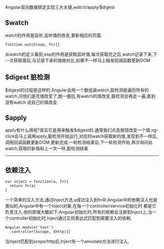 Angular双向数据绑定实现三大关键,$watch/$apply/$digest
## $watch
watch的作用是监听,监听值的改变,更新相应的页面.
```
function watch(exp, fn){}
```
从watch的定义看到,exp的作用是获取监听值,每次获取完之后,watch记录下来,下一次获取值后,与记录下来的值做对比,如果不一样马上触发回调函数更新DOM

## $digest 脏检测
$digest的过程是这样的.Angular会用一个数组装watch,脏检测是遍历所有的watch,问他们是否值改变了,跑一圈后,有watch的值改变,脏检测会再走一遍,直到没有watch
说自己的值改变.

## $apply
apply有什么用呢?其实它是用来触发$digest的.通常我们点击按钮改变一个值,ng-click会马上调用apply,脏检测开始运行,对应的watch获取新的值,发现到不一样后,
调用回调函数更新DOM,更新完成.一轮检测结束后,下一轮检测开始,再次询问此watch,获取的新值和上一次一样,脏检测结束

---

## 依赖注入
```
var inject = function(a, fn){
  return fn(a)
}
```
一个简单的注入方法,通过inject方法,a成功注入到fn中;Angular中的依赖注入也是类似的,Angular中有一个Inject对象,在每一个controller/service初始化时
都是它负责注入.他的原理大概如下:Angular初始化时,所有的依赖会注册到Inject上,当一个controller初始化时,Inject通过正则表达式匹配到需要注入的依赖,
```
Angular.module('test')
  .controller($scope, $http){}
```
当Inject匹配到$scope/$http后,Inject有一个annotate方法进行注入,
